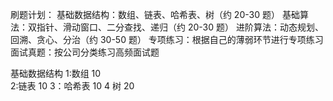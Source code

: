 刷题计划：
基础数据结构：数组、链表、哈希表、树（约 20-30 题）
基础算法：双指针、滑动窗口、二分查找、递归（约 20-30 题）
进阶算法：动态规划、回溯、贪心、分治（约 30-50 题）
专项练习：根据自己的薄弱环节进行专项练习
面试真题：按公司分类练习高频面试题



基础数据结构
1:数组  10  
2:链表  10
3：哈希表 10
4 树   20